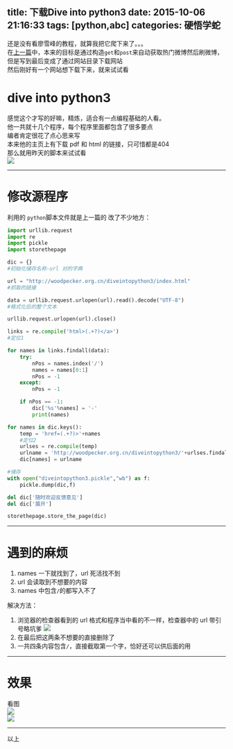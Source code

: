 


title: 下载Dive into python3
date: 2015-10-06 21:16:33
tags: [python,abc]
categories: 硬悟学蛇
---
还是没有看廖雪峰的教程，就算我把它爬下来了。。。  
在[上一篇](/2015/10/04/开始python3抓取数据/)中，本来的目标是通过构造`get`和`post`来自动获取热门微博然后刷微博，但是写到最后变成了通过网站目录下载网站  
然后刚好有一个网站想下载下来，就来试试看
<!--more-->  
# dive into python3  
感觉这个才写的好嘛，精炼，适合有一点编程基础的人看。  
他一共就十几个程序，每个程序里面都包含了很多要点  
编者肯定很花了点心思来写  
本来他的主页上有下载 pdf 和 html 的链接，只可惜都是404  
那么就用昨天的脚本来试试看  
![](http://ww4.sinaimg.cn/large/a243ad6cjw1ewsmq37cnzj20h80jwq62.jpg)
***  
# 修改源程序
利用的 `python`脚本文件就是上一篇的
改了不少地方：  
```python
import urllib.request
import re
import pickle
import storethepage

dic = {}
#初始化储存名称-url 对的字典

url = "http://woodpecker.org.cn/diveintopython3/index.html"
#抓取的链接

data = urllib.request.urlopen(url).read().decode("UTF-8")
#格式化后的整个文本

urllib.request.urlopen(url).close()

links = re.compile('html>(.+?)</a>')
#定位1

for names in links.findall(data):
    try:
        nPos = names.index('/')
        names = names[0:1]
        nPos = -1
    except:
        nPos = -1

    if nPos == -1:
        dic['%s'%names] = '-'
        print(names)

for names in dic.keys():
    temp = 'href=(.+?)>'+names
    #定位2
    urlses = re.compile(temp)
    urlname = 'http://woodpecker.org.cn/diveintopython3/'+urlses.findall(data)[0]
    dic[names] = urlname

#储存
with open("diveintopython3.pickle","wb") as f:
    pickle.dump(dic,f)

del dic['随时欢迎反馈意见']
del dic['展开']

storethepage.store_the_page(dic)
```
***
# 遇到的麻烦 
1. names 一下就找到了，url 死活找不到
2. url 会读取到不想要的内容
3. names 中包含`/`的都写入不了
  
解决方法：  
1. 浏览器的检查器看到的 url 格式和程序当中看的不一样，检查器中的 url 带引号略坑爹  ![](http://ww2.sinaimg.cn/large/a243ad6cjw1ewsmq10s47j20uw0l60ym.jpg)
2. 在最后把这两条不想要的直接删除了
3. 一共四条内容包含`/`，直接截取第一个字，恰好还可以供后面的用
  
***
# 效果
看图  
![](http://ww1.sinaimg.cn/large/a243ad6cjw1ewskgw65knj209u0ahtay.jpg)  
![](http://ww1.sinaimg.cn/large/a243ad6cjw1ewskgyhjf9j207p0bpgn4.jpg)

***
以上